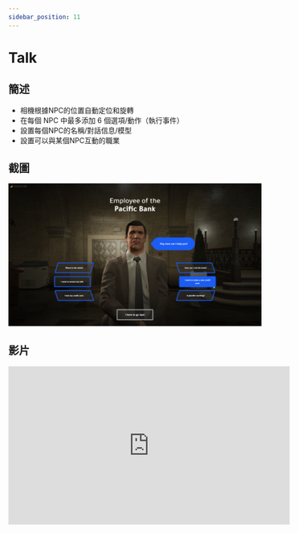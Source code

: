 ```yaml
---
sidebar_position: 11
---
```


# Talk

## 簡述

- 相機根據NPC的位置自動定位和旋轉
- 在每個 NPC 中最多添加 6 個選項/動作（執行事件）
- 設置每個NPC的名稱/對話信息/模型
- 設置可以與某個NPC互動的職業

## 截圖

![Talk](img/Talk.png)

## 影片

<iframe width="560" height="315" src="https://www.youtube.com/embed/1pzkTaQX_6A" title="YouTube video player" frameborder="0" allow="accelerometer; autoplay; clipboard-write; encrypted-media; gyroscope; picture-in-picture" allowfullscreen></iframe>